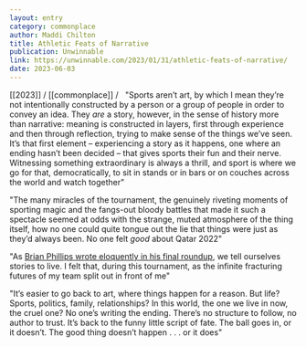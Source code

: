 ```yaml
---
layout: entry
category: commonplace
author: Maddi Chilton
title: Athletic Feats of Narrative
publication: Unwinnable
link: https://unwinnable.com/2023/01/31/athletic-feats-of-narrative/
date: 2023-06-03
---
```


[[2023]] / [[commonplace]] / 
 
"Sports aren’t art, by which I mean they’re not intentionally constructed by a person or a group of people in order to convey an idea. They *are* a story, however, in the sense of history more than narrative: meaning is constructed in layers, first through experience and then through reflection, trying to make sense of the things we’ve seen. It’s that first element – experiencing a story as it happens, one where an ending hasn’t been decided – that gives sports their fun and their nerve. Witnessing something extraordinary is always a thrill, and sport is where we go for that, democratically, to sit in stands or in bars or on couches across the world and watch together"

"The many miracles of the tournament, the genuinely riveting moments of sporting magic and the fangs-out bloody battles that made it such a spectacle seemed at odds with the strange, muted atmosphere of the thing itself, how no one could quite tongue out the lie that things were just as they’d always been. No one felt *good* about Qatar 2022"

"As [Brian Phillips wrote eloquently in his final roundup](https://www.theringer.com/world-cup/2022/12/18/23515703/argentina-france-world-cup-final-lionel-messi-kylian-mbappe), we tell ourselves stories to live. I felt that, during this tournament, as the infinite fracturing futures of my team split out in front of me"

"It’s easier to go back to art, where things happen for a reason. But life? Sports, politics, family, relationships? In this world, the one we live in now, the cruel one? No one’s writing the ending. There’s no structure to follow, no author to trust. It’s back to the funny little script of fate. The ball goes in, or it doesn’t. The good thing doesn’t happen . . . or it does"
